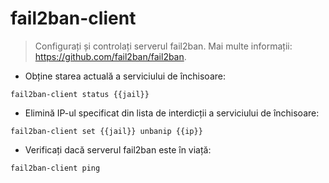 # fail2ban-client

> Configurați și controlați serverul fail2ban.
> Mai multe informații: <https://github.com/fail2ban/fail2ban>.

- Obține starea actuală a serviciului de închisoare:

`fail2ban-client status {{jail}}`

- Elimină IP-ul specificat din lista de interdicții a serviciului de închisoare:

`fail2ban-client set {{jail}} unbanip {{ip}}`

- Verificați dacă serverul fail2ban este în viață:

`fail2ban-client ping`
